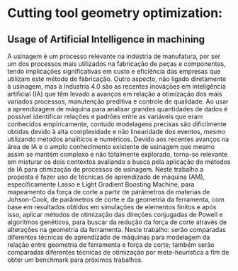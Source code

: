 # Cutting tool geometry optimization:
## Usage of Artificial Intelligence in machining



A usinagem é um processo relevante na indústria de manufatura, por ser um dos processos mais utilizados na fabricação de peças e componentes, tendo implicações significativas em custo e eficiência das empresas que utilizam este método de fabricação. Outro aspecto, não ligado diretamente à usinagem, mas à Industria 4.0 são as recentes inovações em inteligência artificial (IA) que têm levado a avanços em relação a otimização dos mais variados processos, manutenção preditiva e controle de qualidade. Ao usar a aprendizagem de máquina para analisar grandes quantidades de dados é possível identificar relações e padrões entre as variáveis que eram conhecidos empiricamente, contudo modelagens precisas são dificilmente obtidas devido à alta complexidade e não linearidade dos eventos, mesmo utilizando métodos analíticos e numéricos. Devido aos recentes avanços na área de IA e o amplo conhecimento existente de usinagem que mesmo assim se mantém complexo e não totalmente explorado, torna-se relevante em misturar os dois contextos avaliando a busca pela aplicação de métodos de IA para otimização de processos de usinagem. Neste trabalho a proposta é fazer uso de técnicas de aprendizado de máquina (AM), específicamente Lasso e Light Gradient Boosting Machine, para mapeamento da força de corte a partir de parâmetros de materias de Johson-Cook, de parâmetros de corte e da geometria da ferramenta, com base em resultados obtidos em simulações de elementos finitos e após isso, aplicar métodos de otimização das direções conjugadas de Powell e algoritmos genéticos, para buscar da redução da força de corte através de alterações na geometria da ferramenta. Neste trabalho: serão comparadas diferentes técnicas de aprendizado de máquinas para modelagem da relação entre geometria de ferramenta e força de corte; também serão comparadas diferentes técnicas de otimização por meta-heurística a fim de obter um benchmark para próximos trabalhos.
